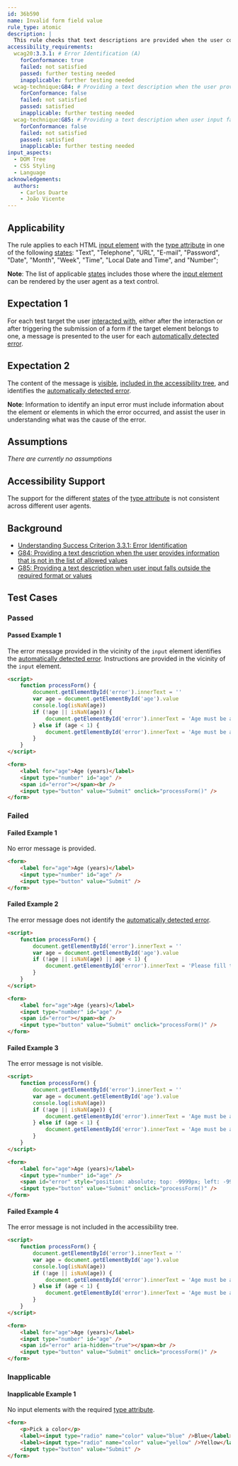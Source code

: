 ```yaml
---
id: 36b590
name: Invalid form field value
rule_type: atomic
description: |
  This rule checks that text descriptions are provided when the user completes a form field with information that is not an allowed value or using a not allowed format.
accessibility_requirements:
  wcag20:3.3.1: # Error Identification (A)
    forConformance: true
    failed: not satisfied
    passed: further testing needed
    inapplicable: further testing needed
  wcag-technique:G84: # Providing a text description when the user provides information that is not in the list of allowed values
    forConformance: false
    failed: not satisfied
    passed: satisfied
    inapplicable: further testing needed
  wcag-technique:G85: # Providing a text description when user input falls outside the required format or values
    forConformance: false
    failed: not satisfied
    passed: satisfied
    inapplicable: further testing needed
input_aspects:
  - DOM Tree
  - CSS Styling
  - Language
acknowledgements:
  authors:
    - Carlos Duarte
    - João Vicente
---
```


## Applicability

The rule applies to each HTML [input element][] with the [type attribute][] in one of the following [states][]: "Text", "Telephone", "URL", "E-mail", "Password", "Date", "Month", "Week", "Time", "Local Date and Time", and "Number";

**Note**: The list of applicable [states][] includes those where the [input element][] can be rendered by the user agent as a text control.

## Expectation 1

For each test target the user [interacted with][], either after the interaction or after triggering the submission of a form if the target element belongs to one, a message is presented to the user for each [automatically detected error][].

## Expectation 2

The content of the message is [visible][], [included in the accessibility tree][], and identifies the [automatically detected error][].

**Note**: Information to identify an input error must include information about the element or elements in which the error occurred, and assist the user in understanding what was the cause of the error.

## Assumptions

_There are currently no assumptions_

## Accessibility Support

The support for the different [states][] of the [type attribute][] is not consistent across different user agents.

## Background

- [Understanding Success Criterion 3.3.1: Error Identification](https://www.w3.org/WAI/WCAG21/Understanding/error-identification)
- [G84: Providing a text description when the user provides information that is not in the list of allowed values](https://www.w3.org/WAI/WCAG21/Techniques/general/G84)
- [G85: Providing a text description when user input falls outside the required format or values](https://www.w3.org/WAI/WCAG21/Techniques/general/G85)

## Test Cases

### Passed

#### Passed Example 1

The error message provided in the vicinity of the `input` element identifies the [automatically detected error][]. Instructions are provided in the vicinity of the `input` element.

```html
<script>
	function processForm() {
		document.getElementById('error').innerText = ''
		var age = document.getElementById('age').value
		console.log(isNaN(age))
		if (!age || isNaN(age)) {
			document.getElementById('error').innerText = 'Age must be a number'
		} else if (age < 1) {
			document.getElementById('error').innerText = 'Age must be at least 1'
		}
	}
</script>

<form>
	<label for="age">Age (years)</label>
	<input type="number" id="age" />
	<span id="error"></span><br />
	<input type="button" value="Submit" onclick="processForm()" />
</form>
```

### Failed

#### Failed Example 1

No error message is provided.

```html
<form>
	<label for="age">Age (years)</label>
	<input type="number" id="age" />
	<input type="button" value="Submit" />
</form>
```

#### Failed Example 2

The error message does not identify the [automatically detected error][].

```html
<script>
	function processForm() {
		document.getElementById('error').innerText = ''
		var age = document.getElementById('age').value
		if (!age || isNaN(age) || age < 1) {
			document.getElementById('error').innerText = 'Please fill the field correctly.'
		}
	}
</script>

<form>
	<label for="age">Age (years)</label>
	<input type="number" id="age" />
	<span id="error"></span><br />
	<input type="button" value="Submit" onclick="processForm()" />
</form>
```

#### Failed Example 3

The error message is not visible.

```html
<script>
	function processForm() {
		document.getElementById('error').innerText = ''
		var age = document.getElementById('age').value
		console.log(isNaN(age))
		if (!age || isNaN(age)) {
			document.getElementById('error').innerText = 'Age must be a number'
		} else if (age < 1) {
			document.getElementById('error').innerText = 'Age must be at least 1'
		}
	}
</script>

<form>
	<label for="age">Age (years)</label>
	<input type="number" id="age" />
	<span id="error" style="position: absolute; top: -9999px; left: -9999px;"></span><br />
	<input type="button" value="Submit" onclick="processForm()" />
</form>
```

#### Failed Example 4

The error message is not included in the accessibility tree.

```html
<script>
	function processForm() {
		document.getElementById('error').innerText = ''
		var age = document.getElementById('age').value
		console.log(isNaN(age))
		if (!age || isNaN(age)) {
			document.getElementById('error').innerText = 'Age must be a number'
		} else if (age < 1) {
			document.getElementById('error').innerText = 'Age must be at least 1'
		}
	}
</script>

<form>
	<label for="age">Age (years)</label>
	<input type="number" id="age" />
	<span id="error" aria-hidden="true"></span><br />
	<input type="button" value="Submit" onclick="processForm()" />
</form>
```

### Inapplicable

#### Inapplicable Example 1

No input elements with the required [type attribute][].

```html
<form>
	<p>Pick a color</p>
	<label><input type="radio" name="color" value="blue" />Blue</label>
	<label><input type="radio" name="color" value="yellow" />Yellow</label>
	<input type="button" value="Submit" />
</form>
```

[automatically detected error]: #automatic-error-detection 'Definition of automatic error detection'
[included in the accessibility tree]: #included-in-the-accessibility-tree 'Definition of included in the accessibility tree'
[input element]: https://html.spec.whatwg.org/multipage/input.html#the-input-element
[interacted with]: #interacted-with 'Definition of interacted with'
[states]: https://html.spec.whatwg.org/#states-of-the-type-attribute
[type attribute]: https://html.spec.whatwg.org/multipage/input.html#attr-input-type
[visible]: #visible 'Definition of visible'
